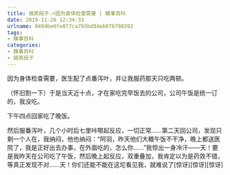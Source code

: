 ```yaml
---
title: 搞笑段子->因为身体检查需要 | 糗事百科
date: 2019-11-26 12:34:33
urlname: 0494be6fe877ca793bd84eb076798392
tags: 
- 糗事百科
categories:
- 糗事百科
- 搞笑段子
---
```

因为身体检查需要，医生配了点番泻叶，并让我服药那天只吃两顿。

（怀旧割一下）于是当天近十点，才在家吃完早饭去的公司，公司午饭是统一订的，我没吃。

下午四点回家吃了晚饭。

然后服番泻叶，几个小时后七里咔嚓起反应，一切正常……第二天回公司，发现只剩一个人在，我纳闷，他也纳闷：“阿羽，昨天他们大概午饭不干净，晚上都送医院了，我是正好出去办事，在外面吃的，怎么你……”我惊出一身冷汗——天！要是我昨天在公司吃了午饭，然后晚上起反应，双重叠加，我肯定以为是药效不错，等真正发现不对……天！你们还能不能在这坨看见我，就难说了[惊讶][惊讶][惊讶]


